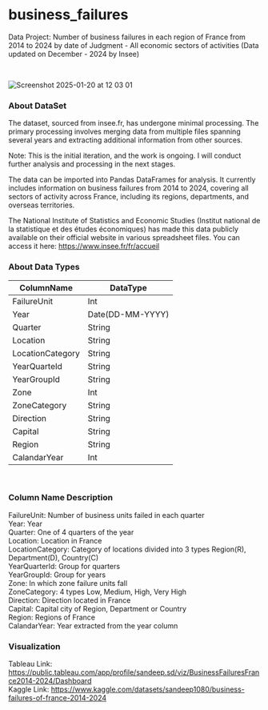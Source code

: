 # business_failures
Data Project: Number of business failures in each region of France from 2014 to 2024 by date of Judgment - All economic sectors of activities (Data updated on December - 2024 by Insee)

<br>

![Screenshot 2025-01-20 at 12 03 01](https://github.com/user-attachments/assets/1fafb307-92f0-4f24-9252-a419f60ea5fc)


### About DataSet
The dataset, sourced from insee.fr, has undergone minimal processing. The primary processing involves merging data from multiple files spanning several years and extracting additional information from other sources.

Note: This is the initial iteration, and the work is ongoing. I will conduct further analysis and processing in the next stages.

The data can be imported into Pandas DataFrames for analysis. It currently includes information on business failures from 2014 to 2024, covering all sectors of activity across France, including its regions, departments, and overseas territories.

The National Institute of Statistics and Economic Studies (Institut national de la statistique et des études économiques) has made this data publicly available on their official website in various spreadsheet files. You can access it here: https://www.insee.fr/fr/accueil
### About Data Types
| ColumnName    | DataType |
| -------- | ------- |
| FailureUnit  | Int   |
| Year | Date(DD-MM-YYYY)     |
| Quarter   | String   |
| Location  | String  |
| LocationCategory | String     |
| YearQuarteId   | String  |
| YearGroupId | String   |
| Zone | Int     |
| ZoneCategory   | String   |
| Direction  | String  |
| Capital  | String  |
| Region  | String  |
| CalandarYear  | Int  |

<br>

### Column Name Description
FailureUnit: Number of business units failed in each quarter <br>
Year: Year <br>
Quarter: One of 4 quarters of the year <br>
Location: Location in France <br>
LocationCategory: Category of locations divided into 3 types Region(R), Department(D), Country(C) <br>
YearQuarterId: Group for quarters <br>
YearGroupId: Group for years <br>
Zone: In which zone failure units fall <br>
ZoneCategory: 4 types Low, Medium, High, Very High <br>
Direction: Direction located in France <br>
Capital: Capital city of Region, Department or Country<br>
Region: Regions of France <br>
CalandarYear: Year extracted from the year column

### Visualization
Tableau Link: https://public.tableau.com/app/profile/sandeep.sd/viz/BusinessFailuresFrance2014-2024/Dashboard
<br>
Kaggle Link: https://www.kaggle.com/datasets/sandeep1080/business-failures-of-france-2014-2024


